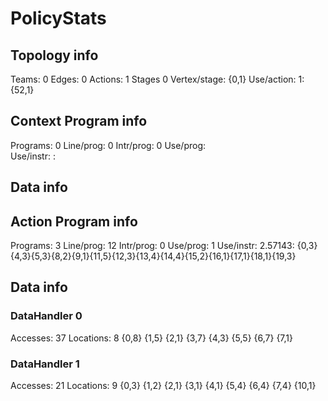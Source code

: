 # PolicyStats
## Topology info
Teams:		0
Edges:		0
Actions:	1
Stages		0
Vertex/stage:	{0,1} 
Use/action:	1: {52,1} 

## Context Program info
Programs:	0
Line/prog:	0
Intr/prog:	0
Use/prog:	
Use/instr:	: 

## Data info



## Action Program info
Programs:	3
Line/prog:	12
Intr/prog:	0
Use/prog:	1
Use/instr:	2.57143: {0,3}{4,3}{5,3}{8,2}{9,1}{11,5}{12,3}{13,4}{14,4}{15,2}{16,1}{17,1}{18,1}{19,3}

## Data info

### DataHandler 0
Accesses:	37
Locations:	8
{0,8} {1,5} {2,1} {3,7} {4,3} {5,5} {6,7} {7,1} 

### DataHandler 1
Accesses:	21
Locations:	9
{0,3} {1,2} {2,1} {3,1} {4,1} {5,4} {6,4} {7,4} {10,1} 
